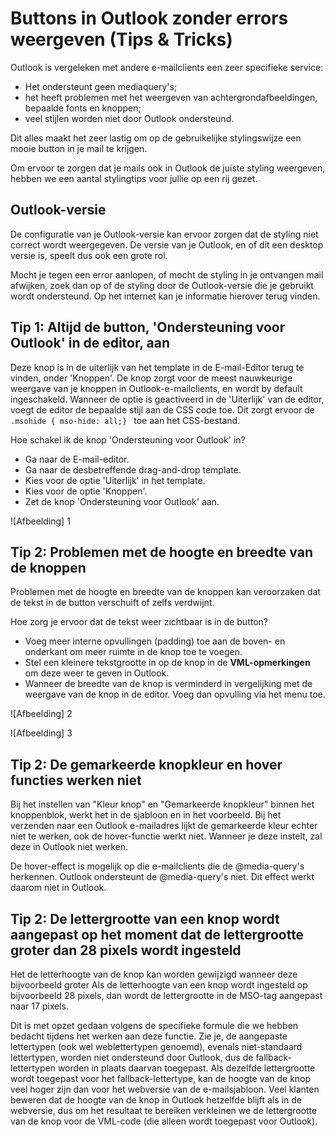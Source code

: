 # Buttons in Outlook zonder errors weergeven (Tips & Tricks)

Outlook is vergeleken met andere e-mailclients een zeer specifieke service:
- Het ondersteunt geen mediaquery's; 
- het heeft problemen met het weergeven van achtergrondafbeeldingen, bepaalde fonts en knoppen; 
- veel stijlen worden niet door Outlook ondersteund.

Dit alles maakt het zeer lastig om op de gebruikelijke stylingswijze een mooie button in je mail te krijgen. 

Om ervoor te zorgen dat je mails ook in Outlook de juiste styling weergeven, hebben we een aantal stylingtips voor jullie op een rij gezet.


## Outlook-versie

De configuratie van je Outlook-versie kan ervoor zorgen dat de styling niet correct wordt weergegeven. De versie van je Outlook, en of dit een desktop versie is, speelt dus ook een grote rol. 

Mocht je tegen een error aanlopen, of mocht de styling in je ontvangen mail afwijken, zoek dan op of de styling door de Outlook-versie die je gebruikt wordt ondersteund. Op het internet kan je informatie hierover terug vinden.

## Tip 1: Altijd de button, 'Ondersteuning voor Outlook' in de editor, aan

Deze knop is in de uiterlijk van het template in de E-mail-Editor terug te vinden, onder 'Knoppen'. De knop zorgt voor de meest nauwkeurige weergave van je knoppen in Outlook-e-mailclients, en wordt by default ingeschakeld. Wanneer de optie is geactiveerd in de 'Uiterlijk' van de editor, voegt de editor de bepaalde stijl aan de CSS code toe. Dit zorgt ervoor de 
```.msohide { mso-hide: all;} ``` toe aan het CSS-bestand.

Hoe schakel ik de knop 'Ondersteuning voor Outlook' in?
- Ga naar de E-mail-editor.
- Ga naar de desbetreffende drag-and-drop template.
- Kies voor de optie 'Uiterlijk' in het template.
- Kies voor de optie 'Knoppen'.
- Zet de knop 'Ondersteuning voor Outlook' aan.

![Afbeelding] 1

## Tip 2: Problemen met de hoogte en breedte van de knoppen

Problemen met de hoogte en breedte van de knoppen kan veroorzaken dat de tekst in de button verschuift of zelfs verdwijnt. 

Hoe zorg je ervoor dat de tekst weer zichtbaar is in de button? 
- Voeg meer interne opvullingen (padding) toe aan de boven- en onderkant om meer ruimte in de knop toe te voegen.
- Stel een kleinere tekstgrootte in op de knop in de **VML-opmerkingen** om deze weer te geven in Outlook.
- Wanneer de breedte van de knop is verminderd in vergelijking met de weergave van de knop in de editor. Voeg dan opvulling via het menu toe.

![Afbeelding] 2

![Afbeelding] 3

## Tip 2: De gemarkeerde knopkleur en hover functies werken niet

Bij het instellen van "Kleur knop" en "Gemarkeerde knopkleur" binnen het knoppenblok, werkt het in de sjabloon en in het voorbeeld. Bij het verzenden naar een Outlook e-mailadres lijkt de gemarkeerde kleur echter niet te werken, ook de hover-functie werkt niet. Wanneer je deze instelt, zal deze in Outlook niet werken. 

De hover-effect is mogelijk op die e-mailclients die de @media-query's herkennen. Outlook ondersteunt de @media-query's niet. Dit effect werkt daarom niet in Outlook. 


## Tip 2: De lettergrootte van een knop wordt aangepast op het moment dat de lettergrootte groter dan 28 pixels wordt ingesteld

Het de letterhoogte van de knop kan worden gewijzigd wanneer deze bijvoorbeeld groter
Als de letterhoogte van een knop wordt ingesteld op bijvoorbeeld 28 pixels, dan wordt de lettergrootte in de MSO-tag aangepast naar 17 pixels.

Dit is met opzet gedaan volgens de specifieke formule die we hebben bedacht tijdens het werken aan deze functie. Zie je, de aangepaste lettertypen (ook wel weblettertypen genoemd), evenals niet-standaard lettertypen, worden niet ondersteund door Outlook, dus de fallback-lettertypen worden in plaats daarvan toegepast. Als dezelfde lettergrootte wordt toegepast voor het fallback-lettertype, kan de hoogte van de knop veel hoger zijn dan voor het webversie van de e-mailsjabloon. Veel klanten beweren dat de hoogte van de knop in Outlook hetzelfde blijft als in de webversie, dus om het resultaat te bereiken verkleinen we de lettergrootte van de knop voor de VML-code (die alleen wordt toegepast voor Outlook).

